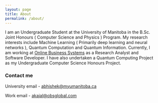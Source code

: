 ```yaml
---
layout: page
title: About
permalink: /about/
---
```


I am an Undergraduate Student at the University of Manitoba in the B.Sc. Joint Honours ( Computer Science and Physics ) Program. My research interests include Machine Learning ( Primarily deep learning and neural networks ), Quantum Computation and Quantum Information. Currently, I am working at [Online Business Systems](https://www.obsglobal.com/) as a Research Analyst and Software Developer. I have also undertaken a Quantum Computing Project as my Undergraduate Computer Science Honours Project.

### Contact me

University email - [abhishek@myumanitoba.ca](mailto:abhishek@myumanitoba.ca)


Work email - [akajal@obsglobal.com](mailto:akajal@obsglobal.com)
